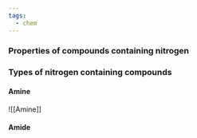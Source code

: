 ```yaml
---
tags:
  - chem
---
```

### Properties of compounds containing nitrogen
### 



### Types of nitrogen containing compounds
#### Amine
![[Amine]]

#### Amide




